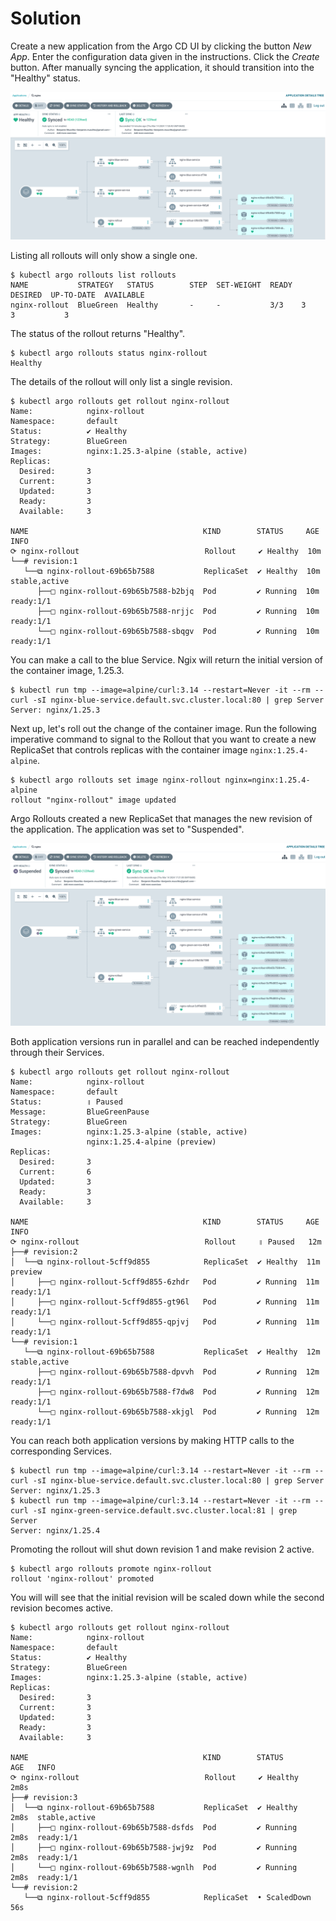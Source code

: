 # Solution

Create a new application from the Argo CD UI by clicking the button _New App_. Enter the configuration data given in the instructions. Click the _Create_ button. After manually syncing the application, it should transition into the "Healthy" status.

![blue-green-initial-ui](./imgs/blue-green-initial-ui.png)

Listing all rollouts will only show a single one.

```
$ kubectl argo rollouts list rollouts
NAME           STRATEGY   STATUS        STEP  SET-WEIGHT  READY  DESIRED  UP-TO-DATE  AVAILABLE
nginx-rollout  BlueGreen  Healthy       -     -           3/3    3        3           3
```

The status of the rollout returns "Healthy".

```
$ kubectl argo rollouts status nginx-rollout
Healthy
```

The details of the rollout will only list a single revision.

```
$ kubectl argo rollouts get rollout nginx-rollout
Name:            nginx-rollout
Namespace:       default
Status:          ✔ Healthy
Strategy:        BlueGreen
Images:          nginx:1.25.3-alpine (stable, active)
Replicas:
  Desired:       3
  Current:       3
  Updated:       3
  Ready:         3
  Available:     3

NAME                                       KIND        STATUS     AGE  INFO
⟳ nginx-rollout                            Rollout     ✔ Healthy  10m
└──# revision:1
   └──⧉ nginx-rollout-69b65b7588           ReplicaSet  ✔ Healthy  10m  stable,active
      ├──□ nginx-rollout-69b65b7588-b2bjq  Pod         ✔ Running  10m  ready:1/1
      ├──□ nginx-rollout-69b65b7588-nrjjc  Pod         ✔ Running  10m  ready:1/1
      └──□ nginx-rollout-69b65b7588-sbqgv  Pod         ✔ Running  10m  ready:1/1
```

You can make a call to the blue Service. Ngix will return the initial version of the container image, 1.25.3.

```
$ kubectl run tmp --image=alpine/curl:3.14 --restart=Never -it --rm -- curl -sI nginx-blue-service.default.svc.cluster.local:80 | grep Server
Server: nginx/1.25.3
```

Next up, let's roll out the change of the container image. Run the following imperative command to signal to the Rollout that you want to create a new ReplicaSet that controls replicas with the container image `nginx:1.25.4-alpine`.

```
$ kubectl argo rollouts set image nginx-rollout nginx=nginx:1.25.4-alpine
rollout "nginx-rollout" image updated
```

Argo Rollouts created a new ReplicaSet that manages the new revision of the application. The application was set to "Suspended".

![blue-green-rolled-out-suspended-ui](./imgs/blue-green-rolled-out-suspended-ui.png)

Both application versions run in parallel and can be reached independently through their Services.

```
$ kubectl argo rollouts get rollout nginx-rollout
Name:            nginx-rollout
Namespace:       default
Status:          ॥ Paused
Message:         BlueGreenPause
Strategy:        BlueGreen
Images:          nginx:1.25.3-alpine (stable, active)
                 nginx:1.25.4-alpine (preview)
Replicas:
  Desired:       3
  Current:       6
  Updated:       3
  Ready:         3
  Available:     3

NAME                                       KIND        STATUS     AGE  INFO
⟳ nginx-rollout                            Rollout     ॥ Paused   12m
├──# revision:2
│  └──⧉ nginx-rollout-5cff9d855            ReplicaSet  ✔ Healthy  11m  preview
│     ├──□ nginx-rollout-5cff9d855-6zhdr   Pod         ✔ Running  11m  ready:1/1
│     ├──□ nginx-rollout-5cff9d855-gt96l   Pod         ✔ Running  11m  ready:1/1
│     └──□ nginx-rollout-5cff9d855-qpjvj   Pod         ✔ Running  11m  ready:1/1
└──# revision:1
   └──⧉ nginx-rollout-69b65b7588           ReplicaSet  ✔ Healthy  12m  stable,active
      ├──□ nginx-rollout-69b65b7588-dpvvh  Pod         ✔ Running  12m  ready:1/1
      ├──□ nginx-rollout-69b65b7588-f7dw8  Pod         ✔ Running  12m  ready:1/1
      └──□ nginx-rollout-69b65b7588-xkjgl  Pod         ✔ Running  12m  ready:1/1
```

You can reach both application versions by making HTTP calls to the corresponding Services.

```
$ kubectl run tmp --image=alpine/curl:3.14 --restart=Never -it --rm -- curl -sI nginx-blue-service.default.svc.cluster.local:80 | grep Server
Server: nginx/1.25.3
$ kubectl run tmp --image=alpine/curl:3.14 --restart=Never -it --rm -- curl -sI nginx-green-service.default.svc.cluster.local:81 | grep Server
Server: nginx/1.25.4
```

Promoting the rollout will shut down revision 1 and make revision 2 active.

```
$ kubectl argo rollouts promote nginx-rollout
rollout 'nginx-rollout' promoted
```

You will will see that the initial revision will be scaled down while the second revision becomes active.

```
$ kubectl argo rollouts get rollout nginx-rollout
Name:            nginx-rollout
Namespace:       default
Status:          ✔ Healthy
Strategy:        BlueGreen
Images:          nginx:1.25.3-alpine (stable, active)
Replicas:
  Desired:       3
  Current:       3
  Updated:       3
  Ready:         3
  Available:     3

NAME                                       KIND        STATUS        AGE   INFO
⟳ nginx-rollout                            Rollout     ✔ Healthy     2m8s
├──# revision:3
│  └──⧉ nginx-rollout-69b65b7588           ReplicaSet  ✔ Healthy     2m8s  stable,active
│     ├──□ nginx-rollout-69b65b7588-dsfds  Pod         ✔ Running     2m8s  ready:1/1
│     ├──□ nginx-rollout-69b65b7588-jwj9z  Pod         ✔ Running     2m8s  ready:1/1
│     └──□ nginx-rollout-69b65b7588-wgnlh  Pod         ✔ Running     2m8s  ready:1/1
└──# revision:2
   └──⧉ nginx-rollout-5cff9d855            ReplicaSet  • ScaledDown  56s
```